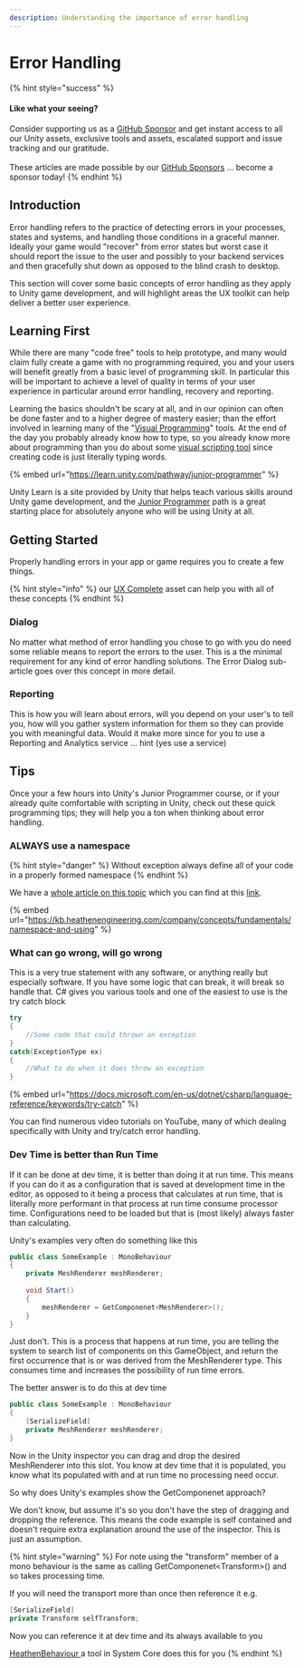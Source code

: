 ```yaml
---
description: Understanding the importance of error handling
---
```


# Error Handling

{% hint style="success" %}
#### Like what your seeing?

Consider supporting us as a [GitHub Sponsor](../../../become-a-sponsor.md) and get instant access to all our Unity assets, exclusive tools and assets, escalated support and issue tracking and our gratitude.\
\
These articles are made possible by our [GitHub Sponsors](https://github.com/sponsors/heathen-engineering) ... become a sponsor today!
{% endhint %}

## Introduction

Error handling refers to the practice of detecting errors in your processes, states and systems, and handling those conditions in a graceful manner. Ideally your game would "recover" from error states but worst case it should report the issue to the user and possibly to your backend services and then gracefully shut down as opposed to the blind crash to desktop.

This section will cover some basic concepts of error handling as they apply to Unity game development, and will highlight areas the UX toolkit can help deliver a better user experience.&#x20;

## Learning First

While there are many "code free" tools to help prototype, and many would claim fully create a game with no programming required, you and your users will benefit greatly from a basic level of programming skill.  In particular this will be important to achieve a level of quality in terms of your user experience in particular around error handling, recovery and reporting.

Learning the basics shouldn't be scary at all, and in our opinion can often be done faster and to a higher degree of mastery easier; than the effort involved in learning many of the "[Visual Programming](../visual-scripting.md)" tools. At the end of the day you probably already know how to type, so you already know more about programming than you do about some [visual scripting tool](../visual-scripting.md) since creating code is just literally typing words.

{% embed url="https://learn.unity.com/pathway/junior-programmer" %}

Unity Learn is a site provided by Unity that helps teach various skills around Unity game development, and the [Junior Programmer](https://learn.unity.com/pathway/junior-programmer) path is a great starting place for absolutely anyone who will be using Unity at all.

## Getting Started

Properly handling errors in your app or game requires you to create a few things.

{% hint style="info" %}
our [UX Complete](../../../../assets/ux/learning/core-concepts/feedback-tools.md) asset can help you with all of these concepts
{% endhint %}

### Dialog

No matter what method of error handling you chose to go with you do need some reliable means to report the errors to the user. This is a the minimal requirement for any kind of error handling solutions. The Error Dialog sub-article goes over this concept in more detail.

### Reporting

This is how you will learn about errors, will you depend on your user's to tell you, how will you gather system information for them so they can provide you with meaningful data. Would it make more since for you to use a Reporting and Analytics service ... hint (yes use a service)

## Tips&#x20;

Once your a few hours into Unity's Junior Programmer course, or if your already quite comfortable with scripting in Unity, check out these quick programming tips; they will help you a ton when thinking about error handling.

### ALWAYS use a namespace

{% hint style="danger" %}
Without exception always define all of your code in a properly formed namespace
{% endhint %}

We have a [whole article on this topic](../namespace-and-using.md) which you can find at this [link](../namespace-and-using.md).

{% embed url="https://kb.heathenengineering.com/company/concepts/fundamentals/namespace-and-using" %}

### What can go wrong, will go wrong

This is a very true statement with any software, or anything really but especially software. If you have some logic that can break, it will break so handle that. C# gives you various tools and one of the easiest to use is the try catch block

```csharp
try
{
    //Some code that could thrown an exception
}
catch(ExceptionType ex)
{
    //What to do when it does throw an exception
}
```

{% embed url="https://docs.microsoft.com/en-us/dotnet/csharp/language-reference/keywords/try-catch" %}

You can find numerous video tutorials on YouTube, many of which dealing specifically with Unity and try/catch error handling.

### Dev Time is better than Run Time

If it can be done at dev time, it is better than doing it at run time. This means if you can do it as a configuration that is saved at development time in the editor, as opposed to it being a process that calculates at run time, that is literally more performant in that process at run time consume processor time. Configurations need to be loaded but that is (most likely) always faster than calculating.

Unity's examples very often do something like this

```csharp
public class SomeExample : MonoBehaviour
{
    private MeshRenderer meshRenderer;
    
    void Start()
    {
        meshRenderer = GetComponenet<MeshRenderer>();    
    }
}
```

Just don't. This is a process that happens at run time, you are telling the system to search list of components on this GameObject, and return the first occurrence that is or was derived from the MeshRenderer type. This consumes time and increases the possibility of run time errors.

The better answer is to do this at dev time

```csharp
public class SomeExample : MonoBehaviour
{
    [SerializeField]
    private MeshRenderer meshRenderer;
}
```

Now in the Unity inspector you can drag and drop the desired MeshRenderer into this slot. You know at dev time that it is populated, you know what its populated with and at run time no processing need occur.

So why does Unity's examples show the GetComponenet approach?

We don't know, but assume it's so you don't have the step of dragging and dropping the reference. This means the code example is self contained and doesn't require extra explanation around the use of the inspector. This is just an assumption.

{% hint style="warning" %}
For note using the "transform" member of a mono behaviour is the same as calling GetComponenet\<Transform>() and so takes processing time.

If you will need the transport more than once then reference it e.g.

```csharp
[SerializeField]
private Transform selfTransform;
```

Now you can reference it at dev time and its always available to you

[HeathenBehaviour ](../../../../assets/system-core/heathen-behaviour.md)a tool in System Core does this for you
{% endhint %}
